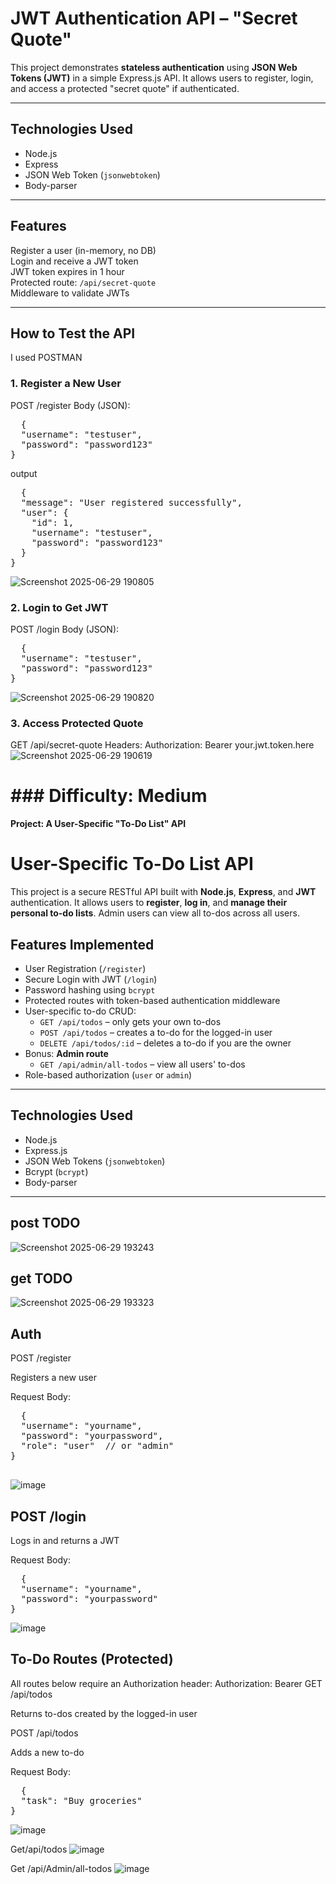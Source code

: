 #  JWT Authentication API – "Secret Quote"
This project demonstrates **stateless authentication** using **JSON Web Tokens (JWT)** in a simple Express.js API. It allows users to register, login, and access a protected "secret quote" if authenticated.


---

## Technologies Used

- Node.js
- Express
- JSON Web Token (`jsonwebtoken`)
- Body-parser 

---

##  Features

Register a user (in-memory, no DB)  
Login and receive a JWT token  
JWT token expires in 1 hour  
Protected route: `/api/secret-quote`  
Middleware to validate JWTs

---

## How to Test the API
I used POSTMAN
###  1. Register a New User
POST /register
Body (JSON):
<pre>
  {
  "username": "testuser",
  "password": "password123"
}
</pre>
output
<pre>
  {
  "message": "User registered successfully",
  "user": {
    "id": 1,
    "username": "testuser",
    "password": "password123"
  }
}
</pre>
![Screenshot 2025-06-29 190805](https://github.com/user-attachments/assets/8fb22977-27eb-4b1c-9b56-30386ff8e802)

### 2. Login to Get JWT
POST /login
Body (JSON):
<pre>
  {
  "username": "testuser",
  "password": "password123"
}
</pre>
![Screenshot 2025-06-29 190820](https://github.com/user-attachments/assets/bfe5bc42-dda9-4565-b98d-38cfabd2f314)
### 3. Access Protected Quote
GET /api/secret-quote
Headers:
Authorization: Bearer your.jwt.token.here
![Screenshot 2025-06-29 190619](https://github.com/user-attachments/assets/d0c0ebcb-de25-4867-bbc2-36bbb6d544eb)

# ### **Difficulty: Medium**

**Project: A User-Specific "To-Do List" API**
# User-Specific To-Do List API

This project is a secure RESTful API built with **Node.js**, **Express**, and **JWT** authentication. It allows users to **register**, **log in**, and **manage their personal to-do lists**. Admin users can view all to-dos across all users.

##  Features Implemented

-  User Registration (`/register`)
-  Secure Login with JWT (`/login`)
-  Password hashing using `bcrypt`
- Protected routes with token-based authentication middleware
- User-specific to-do CRUD:
  - `GET /api/todos` – only gets your own to-dos
  - `POST /api/todos` – creates a to-do for the logged-in user
  - `DELETE /api/todos/:id` – deletes a to-do if you are the owner
- Bonus: **Admin route**
  - `GET /api/admin/all-todos` – view all users' to-dos
-  Role-based authorization (`user` or `admin`)

---

## Technologies Used

- Node.js
- Express.js
- JSON Web Tokens (`jsonwebtoken`)
- Bcrypt (`bcrypt`)
- Body-parser

---
## post TODO
![Screenshot 2025-06-29 193243](https://github.com/user-attachments/assets/184b034f-9833-4531-b6c4-e232fbd14d05)
## get TODO
![Screenshot 2025-06-29 193323](https://github.com/user-attachments/assets/7fbfc1e9-cbae-4ca7-88c5-be238c1daa0f)

## Auth
POST /register

Registers a new user

Request Body:
<pre>
  {
  "username": "yourname",
  "password": "yourpassword",
  "role": "user"  // or "admin"
}

</pre>
![image](https://github.com/user-attachments/assets/56f2f60b-a43b-4a7f-b7e7-35cce70da085)
## POST /login

Logs in and returns a JWT

Request Body:
<pre>
  {
  "username": "yourname",
  "password": "yourpassword"
}
</pre>
![image](https://github.com/user-attachments/assets/5fa95d2c-1840-4dee-9549-4a73bb3a0211)
## To-Do Routes (Protected)
All routes below require an Authorization header:
Authorization: Bearer <your-jwt-token>
GET /api/todos

Returns to-dos created by the logged-in user

POST /api/todos

Adds a new to-do

Request Body:
<pre>
  {
  "task": "Buy groceries"
}
</pre>
![image](https://github.com/user-attachments/assets/282c5ea2-199a-4308-aa62-244d04b6f70e)

Get/api/todos
![image](https://github.com/user-attachments/assets/d2731997-0523-43de-843a-26671511fd43)

Get /api/Admin/all-todos
![image](https://github.com/user-attachments/assets/a4d8668f-b37e-41b8-ae9c-98b8d0203e64)

